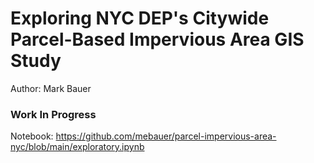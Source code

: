 # Exploring NYC DEP's Citywide Parcel-Based Impervious Area GIS Study

Author: Mark Bauer

### Work In Progress
Notebook: https://github.com/mebauer/parcel-impervious-area-nyc/blob/main/exploratory.ipynb
